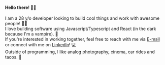 #### Hello there! 👋🏻

I am a 28 y/o developer looking to build cool things and work with awesome people! 🖖🏻  
I love building software using Javascript/Typescript and React (in the dark because I'm a vampire). 🧛  
If you're interested in working together, feel free to reach with me via [E-mail](mailto:rubenavbrandao@gmail.com) or connect with me on [LinkedIn](https://www.linkedin.com/in/rubenvbrandao/)! 💻  
Outside of programming, I like analog photography, cinema, car rides and tacos. 🌮

<!--
**rubkn/rubkn** is a ✨ _special_ ✨ repository because its `README.md` (this file) appears on your GitHub profile.

Here are some ideas to get you started:

- 🔭 I’m currently working on ...
- 🌱 I’m currently learning ...
- 👯 I’m looking to collaborate on ...
- 🤔 I’m looking for help with ...
- 💬 Ask me about ...
- 📫 How to reach me: ...
- 😄 Pronouns: ...
- ⚡ Fun fact: ...
-->
